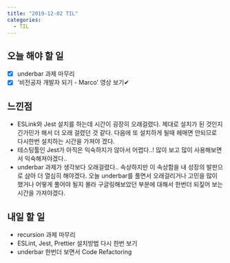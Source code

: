 ```yaml
---
title: "2019-12-02 TIL"
categories:
  - TIL
---
```


## 오늘 해야 할 일

- [X] underbar 과제 마무리
- [X] '비전공자 개발자 되기 - Marco' 영상 보기✔ 

## 느낀점

- ESLink와 Jest 설치를 하는데 시간이 굉장히 오래걸렸다. 제대로 설치가 된 것인지 긴가민가 해서 더 오래 걸렸던 것 같다. 다음에 또 설치하게 될때 헤매면 안되므로 다시한번 설치하는 시간을 가져야 겠다.
- 테스팅툴인 Jest가 아직은 익숙하지가 않아서 어렵다..! 많이 보고 많이 사용해보면서 익숙해져야겠다..
- underbar 과제가 생각보다 오래걸렸다.. 속상하지만 이 속상함을 내 성장의 발판으로 삼아 더 열심히 해야겠다. 오늘 underbar를 풀면서 오래걸리거나 고민을 많이 했거나 어떻게 풀어야 될지 몰라 구글링해보았던 부분에 대해서 한번더 되짚어 보는 시간을 가져야겠다.

## 내일 할 일

- recursion 과제 마무리
- ESLint, Jest, Prettier 설치방법 다시 한번 보기
- underbar 한번더 보면서 Code Refactoring


